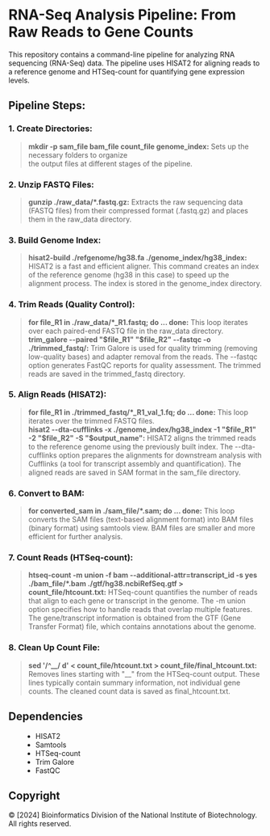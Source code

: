# RNA-Seq Analysis Pipeline: From Raw Reads to Gene Counts
This repository contains a command-line pipeline for analyzing RNA sequencing (RNA-Seq) data. The pipeline uses HISAT2 for aligning reads to a reference genome and HTSeq-count for quantifying gene expression levels.

## Pipeline Steps:

  ### 1. Create Directories: 
  >**mkdir -p sam_file bam_file count_file genome_index:** Sets up the necessary folders to organize            
            the output files at different stages of the pipeline.

  ### 2. Unzip FASTQ Files:
  >**gunzip ./raw_data/*.fastq.gz:** Extracts the raw sequencing data (FASTQ files) from their compressed 
            format (.fastq.gz) and places them in the raw_data directory. 

  ### 3. Build Genome Index:
  >**hisat2-build ./refgenome/hg38.fa ./genome_index/hg38_index:** HISAT2 is a fast and efficient aligner. This command creates an index of the reference genome (hg38 in this case) to speed up the alignment process. The index is stored in the genome_index directory.

  ### 4. Trim Reads (Quality Control):
  >**for file_R1 in ./raw_data/*_R1.fastq; do ... done:** This loop iterates over each paired-end FASTQ file in the raw_data directory.<br>
  >**trim_galore --paired "$file_R1" "$file_R2" --fastqc -o ./trimmed_fastq/:** Trim Galore is used for quality trimming (removing low-quality bases) and adapter removal from the reads. The --fastqc option generates FastQC reports for quality assessment. The trimmed reads are saved in the trimmed_fastq directory.

  ### 5. Align Reads (HISAT2):
  >**for file_R1 in ./trimmed_fastq/*_R1_val_1.fq; do ... done:** This loop iterates over the trimmed FASTQ files.<br>
  >**hisat2 --dta-cufflinks -x ./genome_index/hg38_index -1 "$file_R1" -2 "$file_R2" -S "$output_name":** HISAT2 aligns the trimmed reads to the reference genome using the previously built index. The --dta-cufflinks option prepares the alignments for downstream analysis with Cufflinks (a tool for transcript assembly and quantification). The aligned reads are saved in SAM format in the sam_file directory.

  ### 6. Convert to BAM:
  >**for converted_sam in ./sam_file/*.sam; do ... done:** This loop converts the SAM files (text-based alignment format) into BAM files (binary format) using samtools view. BAM files are smaller and more efficient for further analysis.

  ### 7. Count Reads (HTSeq-count):
  >**htseq-count -m union -f bam --additional-attr=transcript_id -s yes ./bam_file/*.bam ./gtf/hg38.ncbiRefSeq.gtf > count_file/htcount.txt:** HTSeq-count quantifies the number of reads that align to each gene or transcript in the genome. The -m union option specifies how to handle reads that overlap multiple features. The gene/transcript information is obtained from the GTF (Gene Transfer Format) file, which contains annotations about the genome.
>

  ### 8. Clean Up Count File:
  >**sed '/^__/ d' < count_file/htcount.txt > count_file/final_htcount.txt:** Removes lines starting with "__" from the HTSeq-count output. These lines typically contain summary information, not individual gene counts. The cleaned count data is saved as final_htcount.txt.<br>

## Dependencies
<ul style="margin-left: 30px;">
  <li>HISAT2</li>
  <li>Samtools</li>
  <li>HTSeq-count</li>
  <li>Trim Galore</li>
  <li>FastQC</li>
</ul>

## Copyright
© [2024] Bioinformatics Division of the National Institute of Biotechnology. All rights reserved.

